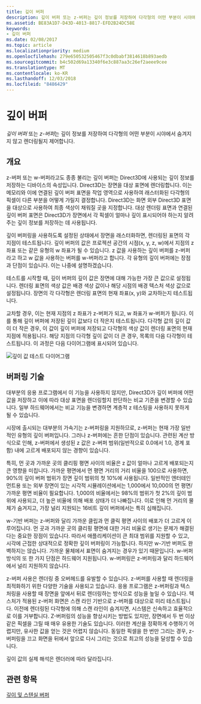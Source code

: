 ```yaml
---
title: 깊이 버퍼
description: 깊이 버퍼 또는 z-버퍼는 깊이 정보를 저장하여 다각형의 어떤 부분이 시야에서 숨겨지지 않고 렌더링될지 제어합니다.
ms.assetid: BE83A1D7-D43D-4013-8817-EFD2B24DC58E
keywords:
- 깊이 버퍼
ms.date: 02/08/2017
ms.topic: article
ms.localizationpriority: medium
ms.openlocfilehash: 279e650532505467f3c0dbabf3814618b893aedb
ms.sourcegitcommit: b4c502d69a13340f6e3c887aa3c26ef2aeee9cee
ms.translationtype: MT
ms.contentlocale: ko-KR
ms.lasthandoff: 12/03/2018
ms.locfileid: "8486429"
---
```

# <a name="depth-buffers"></a>깊이 버퍼


*깊이 버퍼* 또는 *z-버퍼*는 깊이 정보를 저장하여 다각형의 어떤 부분이 시야에서 숨겨지지 않고 렌더링될지 제어합니다.

## <a name="span-idoverviewspanspan-idoverviewspanspan-idoverviewspanoverview"></a><span id="Overview"></span><span id="overview"></span><span id="OVERVIEW"></span>개요


z-버퍼 또는 w-버퍼라고도 종종 불리는 깊이 버퍼는 Direct3D에 사용되는 깊이 정보를 저장하는 디바이스의 속성입니다. Direct3D는 장면을 대상 표면에 렌더링합니다. 이는 메모리와 이에 연결된 깊이 버퍼 표면을 작업 영역으로 사용하여 래스터화된 다각형의 픽셀이 다른 부분을 어떻게 가릴지 결정합니다. Direct3D는 화면 외부 Direct3D 표면을 대상으로 사용하여 최종 색상이 채워질 곳을 지정합니다. 대상 렌더링 표면과 연결된 깊이 버퍼 표면은 Direct3D가 장면에서 각 픽셀이 얼마나 깊이 표시되어야 하는지 알려주는 깊이 정보를 저장하는 데 사용됩니다.

깊이 버퍼링을 사용하도록 설정된 상태에서 장면을 래스터화하면, 렌더링된 표면의 각 지점이 테스트됩니다. 깊이 버퍼의 값은 프로젝션 공간의 시점(x, y, z, w)에서 지점의 z 좌표 또는 같은 유형의 w 좌표가 될 수 있습니다. z 값을 사용하는 깊이 버퍼를 z-버퍼라고 하고 w 값을 사용하는 버퍼를 w-버퍼라고 합니다. 각 유형의 깊이 버퍼에는 장점과 단점이 있습니다. 이는 나중에 설명하겠습니다.

테스트를 시작할 때, 깊이 버퍼의 깊이 값은 장면에 대해 가능한 가장 큰 값으로 설정됩니다. 렌더링 표면의 색상 값은 배경 색상 값이나 해당 시점의 배경 텍스처 색상 값으로 설정됩니다. 장면의 각 다각형은 렌더링 표면의 현재 좌표(x, y)와 교차하는지 테스트됩니다.

교차할 경우, 이는 현재 지점의 z 좌표가 z-버퍼가 되고, w 좌표가 w-버퍼가 됩니다. 이를 통해 깊이 버퍼에 저장된 깊이 값보다 더 작은지 테스트됩니다. 다각형 값의 깊이 값이 더 작은 경우, 이 값이 깊이 버퍼에 저장되고 다각형의 색상 값이 렌더링 표면의 현재 지점에 적용됩니다. 해당 지점의 다각형 깊이 값이 더 큰 경우, 목록의 다음 다각형이 테스트됩니다. 이 과정은 다음 다이어그램에 표시되어 있습니다.

![깊이 값 테스트 다이어그램](images/zbuffer.png)

## <a name="span-idbufferingtechniquesspanspan-idbufferingtechniquesspanspan-idbufferingtechniquesspanbuffering-techniques"></a><span id="Buffering_techniques"></span><span id="buffering_techniques"></span><span id="BUFFERING_TECHNIQUES"></span>버퍼링 기술


대부분의 응용 프로그램에서 이 기능을 사용하지 않지만, Direct3D가 깊이 버퍼에 어떤 값을 저장하고 이에 따라 대상 표면을 렌더링할지 판단하는 비교 기준을 변경할 수 있습니다. 일부 하드웨어에서는 비교 기능을 변경하면 계층적 z 테스팅을 사용하지 못하게 될 수 있습니다.

시장에 출시되는 대부분의 가속기는 z-버퍼링을 지원하므로, z-버퍼는 현재 가장 일반적인 유형의 깊이 버퍼입니다. 그러나 z-버퍼에는 흔한 단점이 있습니다. 관련된 계산 방식으로 인해, z-버퍼에서 생성된 z 값은 z-버퍼 범위(일반적으로 0.0에서 1.0, 경계 포함) 내에 고르게 배포되지 않는 경향이 있습니다.

특히, 먼 곳과 가까운 곳의 클리핑 평면 사이의 비율은 z 값이 얼마나 고르게 배포되는지 큰 영향을 미칩니다. 가까운 평면에서 먼 평면 거리의 거리 비율을 100으로 사용하면, 90%의 깊이 버퍼 범위가 장면 깊이 범위의 첫 10%에 사용됩니다. 일반적인 엔터테인먼트용 또는 외부 장면이 있는 시각적 시뮬레이션에서는 1,000에서 10,000의 먼 평면/가까운 평면 비율이 필요합니다. 1,000의 비율에서는 98%의 범위가 첫 2%의 깊이 범위에 사용되고, 더 높은 비율에 의해 배포 상태가 더 나빠집니다. 이로 인해 먼 거리의 물체가 숨겨지고, 가장 널리 지원되는 16비트 깊이 버퍼에서는 특히 심해집니다.

w-기반 버퍼는 z-버퍼와 달리 가까운 클립과 먼 클릭 평면 사이의 배포가 더 고르게 이루어집니다. 먼 곳과 가까운 곳의 클리핑 평면에 대한 거리 비율로 생기는 문제가 해결된다는 중요한 장점이 있습니다. 따라서 애플리케이션이 큰 최대 범위를 지원할 수 있고, 시각에 근접한 상대적으로 정확한 깊이 버퍼링이 가능합니다. 하지만 w-기반 버퍼도 완벽하지는 않습니다. 가까운 물체에서 표면이 숨겨지는 경우가 있기 때문입니다. w-버퍼 방식의 또 한 가지 단점은 하드웨어 지원됩니다. w-버퍼링은 z-버퍼링과 달리 하드웨어에서 널리 지원하지 않습니다.

z-버퍼 사용은 렌더링 중 오버헤드를 유발할 수 있습니다. z-버퍼를 사용할 때 렌더링을 최적화하기 위한 다양한 기술을 사용되고 있습니다. 응용 프로그램은 z-버퍼링과 텍스처링을 사용할 때 장면을 앞에서 뒤로 렌더링하는 방식으로 성능을 높일 수 있습니다. 텍스처가 적용된 z-버퍼 화면은 스캔 라인 기반으로 z-버퍼를 대상으로 미리 테스트됩니다. 이전에 렌더링된 다각형에 의해 스캔 라인이 숨겨지면, 시스템은 신속하고 효율적으로 이를 거부합니다. Z-버퍼링의 성능을 향상시키는 방법도 있지만, 장면에서 두 번 이상 같은 픽셀을 그릴 때 매우 유용한 기술도 있습니다. 이러한 계산을 정확하게 수행하기 어렵지만, 유사한 값을 얻는 것은 어렵지 않습니다. 동일한 픽셀을 한 번만 그리는 경우, z-버퍼링을 끄고 화면을 뒤에서 앞으로 다시 그리는 것으로 최고의 성능을 달성할 수 있습니다.

깊이 값의 실제 해석은 렌더러에 따라 달라집니다.

## <a name="span-idrelated-topicsspanrelated-topics"></a><span id="related-topics"></span>관련 항목


[깊이 및 스텐실 버퍼](depth-and-stencil-buffers.md)

 

 




